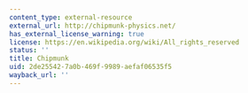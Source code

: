```yaml
---
content_type: external-resource
external_url: http://chipmunk-physics.net/
has_external_license_warning: true
license: https://en.wikipedia.org/wiki/All_rights_reserved
status: ''
title: Chipmunk
uid: 2de25542-7a0b-469f-9989-aefaf06535f5
wayback_url: ''
---
```

